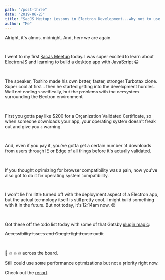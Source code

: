 ```yaml
---
path: "/post-three"
date: "2019-06-25"
title: "SacJS Meetup: Lessons in Electron Development...why not to use it? "
author: "Me"
---
```


Alright, it's almost midnight. And, here we are again.

<br/>

I went to my first [SacJs Meetup](https://www.meetup.com/The-Sacramento-Javascript-Meetup/events/262275346/) today. I was super excited to learn about ElectronJS and learning to build a desktop app with
JavaScript :grinning:

<br/>

The speaker, Toshiro made his own better, faster, stronger Turbotax clone. Super cool at first...
then he started getting into the development hurdles. Well not coding specifically, but the problems with the ecosystem surrounding
the Electron environment.

<br/>

First you gotta pay like $200 for a Organization Validated Certificate, so when someone downloads your app,
your operating system doesn't freak out and give you a warning.

<br/>

And, even if you pay it, you've gotta get a certain number of downloads from users through IE or Edge of all things before it's actually validated.

<br/>

If you thought optimizing for browser compatibility was a pain, now you've also got to do it for operating system compatibility.

<br/>

I won't lie I'm little turned off with the deployment aspect of a Electron app, but the actual technology itself is still pretty cool.
I might build something with it in the future. But not today, it's 12:14am now. :sleepy:

<br/>

Got these off the todo list today with some of that Gatsby [plugin magic](https://www.gatsbyjs.org/packages/gatsby-plugin-html-attributes/):

~~Accessibility issues and Google lighthouse audit~~

<br/>

:100: :fire: :fire: :fire: across the board.
<br/>

Still could use some performance optimizations but not a priority right now.

Check out the [report](https://i.imgur.com/d1Pxa8K.png).


